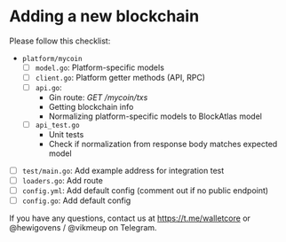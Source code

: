 # Adding a new blockchain

Please follow this checklist:

 - `platform/mycoin`
   - [ ] `model.go`: Platform-specific models
   - [ ] `client.go`: Platform getter methods (API, RPC)
   - [ ] `api.go`:
     - Gin route: _GET /mycoin/txs_
     - Getting blockchain info
     - Normalizing platform-specific
       models to BlockAtlas model
   - [ ] `api_test.go`
     - Unit tests
     - Check if normalization from
       response body matches expected model
 - [ ] `test/main.go`:
   Add example address for integration test
 - [ ] `loaders.go`: Add route
 - [ ] `config.yml`: Add default config
   (comment out if no public endpoint)
 - [ ] `config.go`: Add default config

If you have any questions, contact us at
https://t.me/walletcore or @hewigovens / @vikmeup on Telegram.
